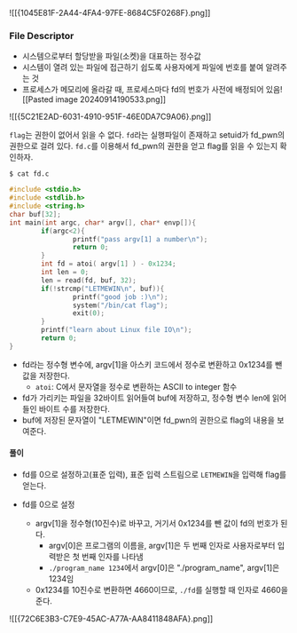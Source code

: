 ![[{1045E81F-2A44-4FA4-97FE-8684C5F0268F}.png]]


### File Descriptor
- 시스템으로부터 할당받을 파일(소켓)을 대표하는 정수값
- 시스템이 열려 있는 파일에 접근하기 쉽도록 사용자에게 파일에 번호를 붙여 알려주는 것
- 프로세스가 메모리에 올라갈 때, 프로세스마다 fd의 번호가 사전에 배정되어 있음![[Pasted image 20240914190533.png]]




![[{5C21E2AD-6031-4910-951F-46E0DA7C9A06}.png]]

`flag`는 권한이 없어서 읽을 수 없다.
`fd`라는 실행파일이 존재하고 setuid가 fd_pwn의 권한으로 걸려 있다. `fd.c`를 이용해서 fd_pwn의 권한을 얻고 flag를 읽을 수 있는지 확인하자.

`$ cat fd.c`

```c
#include <stdio.h>
#include <stdlib.h>
#include <string.h>
char buf[32];
int main(int argc, char* argv[], char* envp[]){
        if(argc<2){
                printf("pass argv[1] a number\n");
                return 0;
        }
        int fd = atoi( argv[1] ) - 0x1234;
        int len = 0;
        len = read(fd, buf, 32);
        if(!strcmp("LETMEWIN\n", buf)){
                printf("good job :)\n");
                system("/bin/cat flag");
                exit(0);
        }
        printf("learn about Linux file IO\n");
        return 0;
}
```
- fd라는 정수형 변수에, argv\[1]을 아스키 코드에서 정수로 변환하고 0x1234를 뺀 값을 저장한다.
	- `atoi`: C에서 문자열을 정수로 변환하는 ASCII to integer 함수
- fd가 가리키는 파일을 32바이트 읽어들여 buf에 저장하고, 정수형 변수 len에 읽어들인 바이트 수를 저장한다.
- buf에 저장된 문자열이 "LETMEWIN"이면 fd_pwn의 권한으로 flag의 내용을 보여준다.


#### 풀이
- fd를 0으로 설정하고(표준 입력), 표준 입력 스트림으로 `LETMEWIN`을 입력해 flag를 얻는다.

- fd를 0으로 설정
	- argv[1]을 정수형(10진수)로 바꾸고, 거기서 0x1234를 뺀 값이 fd의 번호가 된다.
		- argv[0]은 프로그램의 이름을, argv[1]은 두 번째 인자로 사용자로부터 입력받은 첫 번째 인자를 나타냄
		- `./program_name 1234`에서 argv[0]은 "./program_name", argv[1]은 1234임
	- 0x1234를 10진수로 변환하면 4660이므로, `./fd`를 실행할 때 인자로 4660을 준다.

![[{72C6E3B3-C7E9-45AC-A77A-AA8411848AFA}.png]]
